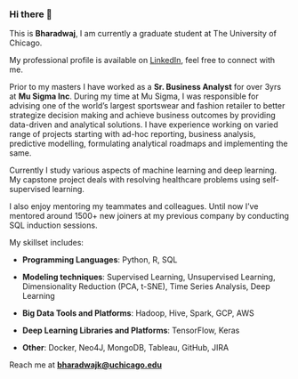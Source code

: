 ### Hi there 👋

This is **Bharadwaj**, I am currently a graduate student at The University of Chicago.

My professional profile is available on [LinkedIn](https://www.linkedin.com/in/bharadwaj-kacharla-b7653baa/), feel free to connect with me.  

Prior to my masters I have worked as a **Sr. Business Analyst** for over 3yrs at **Mu Sigma Inc**. During my time at Mu Sigma, I was responsible for advising one of the world’s largest sportswear and fashion retailer to better strategize decision making and achieve business outcomes by providing data-driven and analytical solutions. I have experience working on varied range of projects starting with ad-hoc reporting, business analysis, predictive modelling, formulating analytical roadmaps and implementing the same. 

Currently I study various aspects of machine learning and deep learning. My capstone project deals with resolving healthcare problems using self-supervised learning.  

I also enjoy mentoring my teammates and colleagues. Until now I’ve mentored around 1500+ new joiners at my previous company by conducting SQL induction sessions.


My skillset includes:
-	**Programming Languages**: Python, R, SQL

-	**Modeling techniques**: Supervised Learning, Unsupervised Learning, Dimensionality Reduction (PCA, t-SNE), Time Series Analysis, Deep Learning

-	**Big Data Tools and Platforms**: Hadoop, Hive, Spark, GCP, AWS

-	**Deep Learning Libraries and Platforms**: TensorFlow, Keras

-	**Other**: Docker, Neo4J, MongoDB, Tableau, GitHub, JIRA

Reach me at **bharadwajk@uchicago.edu**
